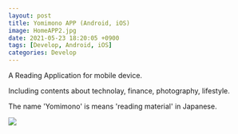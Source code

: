 ```yaml
---
layout: post
title: Yomimono APP (Android, iOS)
image: HomeAPP2.jpg
date: 2021-05-23 18:20:05 +0900
tags: [Develop, Android, iOS]
categories: Develop
---
```

A Reading Application for mobile device.

Including contents about technolay, finance, photography, lifestyle.

The name 'Yomimono' is means 'reading material' in Japanese.

![]({{site.baseurl}}/images/HomeAPP2.jpg)
